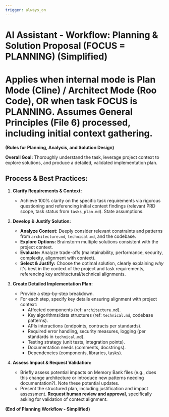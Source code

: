 ```yaml
---
trigger: always_on
---
```

# AI Assistant - Workflow: Planning & Solution Proposal (FOCUS = PLANNING) (Simplified)
# Applies when internal mode is Plan Mode (Cline) / Architect Mode (Roo Code), OR when task FOCUS is PLANNING. Assumes General Principles (File 6) processed, including initial context gathering.

**(Rules for Planning, Analysis, and Solution Design)**

**Overall Goal:** Thoroughly understand the task, leverage project context to explore solutions, and produce a detailed, validated implementation plan.

## Process & Best Practices:

1.  **Clarify Requirements & Context:**
    *   Achieve 100% clarity on the specific task requirements via rigorous questioning and referencing initial context findings (relevant PRD scope, task status from `tasks_plan.md`). State assumptions.

2.  **Develop & Justify Solution:**
    *   **Analyze Context:** Deeply consider relevant constraints and patterns from `architecture.md`, `technical.md`, and the codebase.
    *   **Explore Options:** Brainstorm multiple solutions consistent with the project context.
    *   **Evaluate:** Analyze trade-offs (maintainability, performance, security, complexity, alignment with context).
    *   **Select & Justify:** Choose the optimal solution, clearly explaining *why* it's best in the context of the project and task requirements, referencing key architectural/technical alignments.

3.  **Create Detailed Implementation Plan:**
    *   Provide a step-by-step breakdown.
    *   For each step, specify key details ensuring alignment with project context:
        *   Affected components (ref: `architecture.md`).
        *   Key algorithms/data structures (ref: `technical.md`, codebase patterns).
        *   APIs interactions (endpoints, contracts per standards).
        *   Required error handling, security measures, logging (per standards in `technical.md`).
        *   Testing strategy (unit tests, integration points).
        *   Documentation needs (comments, docstrings).
        *   Dependencies (components, libraries, tasks).

4.  **Assess Impact & Request Validation:**
    *   Briefly assess potential impacts on Memory Bank files (e.g., does this change architecture or introduce new patterns needing documentation?). Note these potential updates.
    *   Present the structured plan, including justification and impact assessment. **Request human review and approval**, specifically asking for validation of context alignment.

**(End of Planning Workflow - Simplified)**